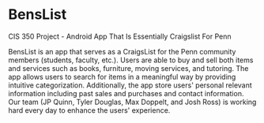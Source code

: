 # BensList
CIS 350 Project - Android App That Is Essentially Craigslist For Penn

BensList is an app that serves as a CraigsList for the Penn community members (students, faculty, etc.).  Users are able to buy and sell both items and services such as books, furniture, moving services, and tutoring. The app allows users to search for items in a meaningful way by providing intuitive categorization. Additionally, the app store users\' personal relevant information including past sales and purchases and contact information. Our team (JP Quinn, Tyler Douglas, Max Doppelt, and Josh Ross) is working hard every day to enhance the users\' experience.
